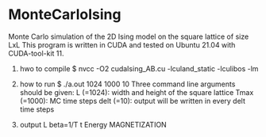 # MonteCarloIsing
Monte Carlo simulation of the 2D Ising model on the square lattice of size LxL 
This program is written in CUDA and tested on Ubuntu 21.04 with CUDA-tool-kit 11.

1) hwo to compile
  $ nvcc -O2 cudaIsing_AB.cu -lculand_static -lculibos -lm

2) how to run
  $ ./a.out 1024 1000 10
  Three command line arguments should be given:
  L (=1024): width and height of the square lattice
  Tmax (=1000): MC time steps
  delt (=10): output will be written in every delt time steps

3) output 
   L beta=1/T t Energy MAGNETIZATION

